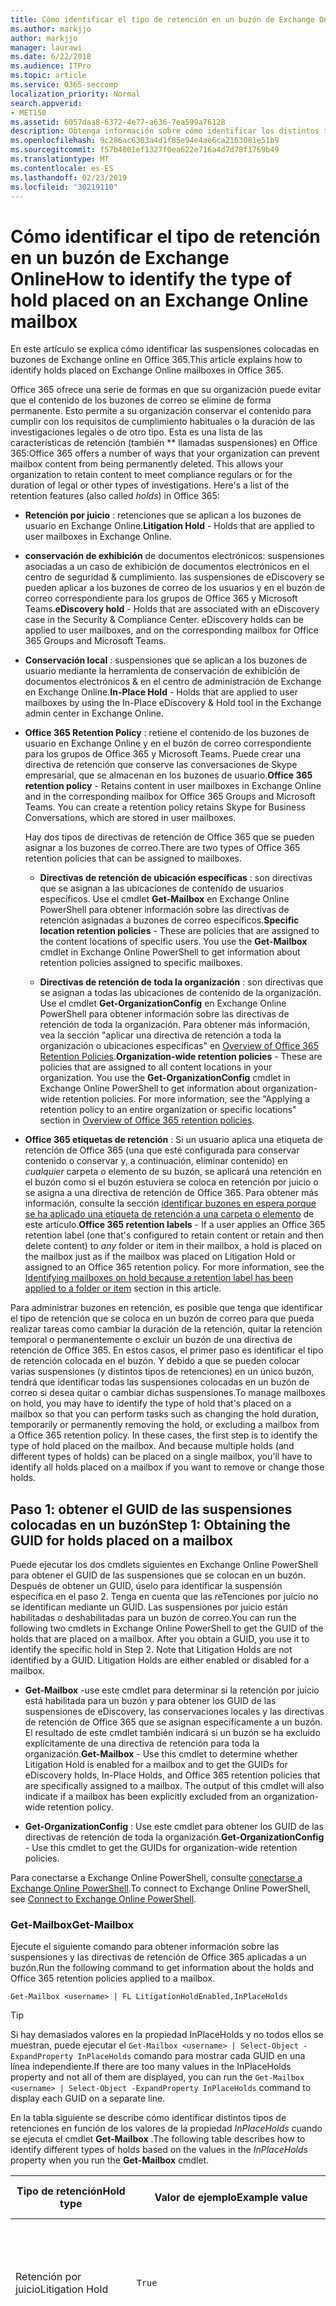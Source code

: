 ```yaml
---
title: Cómo identificar el tipo de retención en un buzón de Exchange Online
ms.author: markjjo
author: markjjo
manager: laurawi
ms.date: 6/22/2018
ms.audience: ITPro
ms.topic: article
ms.service: O365-seccomp
localization_priority: Normal
search.appverid:
- MET150
ms.assetid: 6057daa8-6372-4e77-a636-7ea599a76128
description: Obtenga información sobre cómo identificar los distintos tipos de retenciones que se pueden colocar en un buzón de correo de Office 365. Estos tipos de retenciones incluyen la retención por juicio, las suspensiones de eDiscovery y las directivas de retención de Office 365. También puede determinar si se ha excluido a un usuario de una directiva de retención para toda la organización
ms.openlocfilehash: 9c286ac6303a4d1f85e94e4ae6ca2163081e51b9
ms.sourcegitcommit: f57b4001ef1327f0ea622e716a4d7d78f1769b49
ms.translationtype: MT
ms.contentlocale: es-ES
ms.lasthandoff: 02/23/2019
ms.locfileid: "30219110"
---
```

# <a name="how-to-identify-the-type-of-hold-placed-on-an-exchange-online-mailbox"></a><span data-ttu-id="f0d45-105">Cómo identificar el tipo de retención en un buzón de Exchange Online</span><span class="sxs-lookup"><span data-stu-id="f0d45-105">How to identify the type of hold placed on an Exchange Online mailbox</span></span>

<span data-ttu-id="f0d45-106">En este artículo se explica cómo identificar las suspensiones colocadas en buzones de Exchange online en Office 365.</span><span class="sxs-lookup"><span data-stu-id="f0d45-106">This article explains how to identify holds placed on Exchange Online mailboxes in Office 365.</span></span>

<span data-ttu-id="f0d45-p102">Office 365 ofrece una serie de formas en que su organización puede evitar que el contenido de los buzones de correo se elimine de forma permanente. Esto permite a su organización conservar el contenido para cumplir con los requisitos de cumplimiento habituales o la duración de las investigaciones legales o de otro tipo. Esta es una lista de las características de retención (también \*\* llamadas suspensiones) en Office 365:</span><span class="sxs-lookup"><span data-stu-id="f0d45-p102">Office 365 offers a number of ways that your organization can prevent mailbox content from being permanently deleted. This allows your organization to retain content to meet compliance regulars or for the duration of legal or other types of investigations. Here's a list of the retention features (also called *holds*) in Office 365:</span></span>

- <span data-ttu-id="f0d45-110">**Retención por juicio** : retenciones que se aplican a los buzones de usuario en Exchange Online.</span><span class="sxs-lookup"><span data-stu-id="f0d45-110">**Litigation Hold** - Holds that are applied to user mailboxes in Exchange Online.</span></span>

- <span data-ttu-id="f0d45-p103">**conservación de exhibición** de documentos electrónicos: suspensiones asociadas a un caso de exhibición de documentos electrónicos en el centro de seguridad & cumplimiento. las suspensiones de eDiscovery se pueden aplicar a los buzones de correo de los usuarios y en el buzón de correo correspondiente para los grupos de Office 365 y Microsoft Teams.</span><span class="sxs-lookup"><span data-stu-id="f0d45-p103">**eDiscovery hold** - Holds that are associated with an eDiscovery case in the Security & Compliance Center. eDiscovery holds can be applied to user mailboxes, and on the corresponding mailbox for Office 365 Groups and Microsoft Teams.</span></span>

- <span data-ttu-id="f0d45-113">**Conservación local** : suspensiones que se aplican a los buzones de usuario mediante la herramienta de conservación de exhibición de documentos electrónicos & en el centro de administración de Exchange en Exchange Online.</span><span class="sxs-lookup"><span data-stu-id="f0d45-113">**In-Place Hold** - Holds that are applied to user mailboxes by using the In-Place eDiscovery & Hold tool in the Exchange admin center in Exchange Online.</span></span>

- <span data-ttu-id="f0d45-p104">**Office 365 Retention Policy** : retiene el contenido de los buzones de usuario en Exchange Online y en el buzón de correo correspondiente para los grupos de Office 365 y Microsoft Teams. Puede crear una directiva de retención que conserve las conversaciones de Skype empresarial, que se almacenan en los buzones de usuario.</span><span class="sxs-lookup"><span data-stu-id="f0d45-p104">**Office 365 retention policy** - Retains content in user mailboxes in Exchange Online and in the corresponding mailbox for Office 365 Groups and Microsoft Teams. You can create a retention policy retains Skype for Business Conversations, which are stored in user mailboxes.</span></span>

  <span data-ttu-id="f0d45-116">Hay dos tipos de directivas de retención de Office 365 que se pueden asignar a los buzones de correo.</span><span class="sxs-lookup"><span data-stu-id="f0d45-116">There are two types of Office 365 retention policies that can be assigned to mailboxes.</span></span>

    - <span data-ttu-id="f0d45-p105">**Directivas de retención de ubicación específicas** : son directivas que se asignan a las ubicaciones de contenido de usuarios específicos. Use el cmdlet **Get-Mailbox** en Exchange Online PowerShell para obtener información sobre las directivas de retención asignadas a buzones de correo específicos.</span><span class="sxs-lookup"><span data-stu-id="f0d45-p105">**Specific location retention policies** - These are policies that are assigned to the content locations of specific users. You use the **Get-Mailbox** cmdlet in Exchange Online PowerShell to get information about retention policies assigned to specific mailboxes.</span></span>

    - <span data-ttu-id="f0d45-p106">**Directivas de retención de toda la organización** : son directivas que se asignan a todas las ubicaciones de contenido de la organización. Use el cmdlet **Get-OrganizationConfig** en Exchange Online PowerShell para obtener información sobre las directivas de retención de toda la organización. Para obtener más información, vea la sección "aplicar una directiva de retención a toda la organización o ubicaciones específicas" en [Overview of Office 365 Retention Policies](retention-policies.md#applying-a-retention-policy-to-an-entire-organization-or-specific-locations).</span><span class="sxs-lookup"><span data-stu-id="f0d45-p106">**Organization-wide retention policies** - These are policies that are assigned to all content locations in your organization. You use the **Get-OrganizationConfig** cmdlet in Exchange Online PowerShell to get information about organization-wide retention policies. For more information, see the "Applying a retention policy to an entire organization or specific locations" section in [Overview of Office 365 retention policies](retention-policies.md#applying-a-retention-policy-to-an-entire-organization-or-specific-locations).</span></span>

- <span data-ttu-id="f0d45-p107">**Office 365 etiquetas de retención** : Si un usuario aplica una etiqueta de retención de Office 365 (una que esté configurada para conservar contenido o conservar y, a continuación, eliminar contenido) en *cualquier* carpeta o elemento de su buzón, se aplicará una retención en el buzón como si el buzón estuviera se coloca en retención por juicio o se asigna a una directiva de retención de Office 365. Para obtener más información, consulte la sección [identificar buzones en espera porque se ha aplicado una etiqueta de retención a una carpeta o elemento](#identifying-mailboxes-on-hold-because-a-label-has-been-applied-to-a-folder-or-item) de este artículo.</span><span class="sxs-lookup"><span data-stu-id="f0d45-p107">**Office 365 retention labels** - If a user applies an Office 365 retention label (one that's configured to retain content or retain and then delete content) to *any* folder or item in their mailbox, a hold is placed on the mailbox just as if the mailbox was placed on Litigation Hold or assigned to an Office 365 retention policy. For more information, see the [Identifying mailboxes on hold because a retention label has been applied to a folder or item](#identifying-mailboxes-on-hold-because-a-label-has-been-applied-to-a-folder-or-item) section in this article.</span></span>

<span data-ttu-id="f0d45-p108">Para administrar buzones en retención, es posible que tenga que identificar el tipo de retención que se coloca en un buzón de correo para que pueda realizar tareas como cambiar la duración de la retención, quitar la retención temporal o permanentemente o excluir un buzón de una directiva de retención de Office 365. En estos casos, el primer paso es identificar el tipo de retención colocada en el buzón. Y debido a que se pueden colocar varias suspensiones (y distintos tipos de retenciones) en un único buzón, tendrá que identificar todas las suspensiones colocadas en un buzón de correo si desea quitar o cambiar dichas suspensiones.</span><span class="sxs-lookup"><span data-stu-id="f0d45-p108">To manage mailboxes on hold, you may have to identify the type of hold that's placed on a mailbox so that you can perform tasks such as changing the hold duration, temporarily or permanently removing the hold, or excluding a mailbox from a Office 365 retention policy. In these cases, the first step is to identify the type of hold placed on the mailbox. And because multiple holds (and different types of holds) can be placed on a single mailbox, you'll have to identify all holds placed on a mailbox if you want to remove or change those holds.</span></span>

## <a name="step-1-obtaining-the-guid-for-holds-placed-on-a-mailbox"></a><span data-ttu-id="f0d45-127">Paso 1: obtener el GUID de las suspensiones colocadas en un buzón</span><span class="sxs-lookup"><span data-stu-id="f0d45-127">Step 1: Obtaining the GUID for holds placed on a mailbox</span></span>

<span data-ttu-id="f0d45-p109">Puede ejecutar los dos cmdlets siguientes en Exchange Online PowerShell para obtener el GUID de las suspensiones que se colocan en un buzón. Después de obtener un GUID, úselo para identificar la suspensión específica en el paso 2. Tenga en cuenta que las reTenciones por juicio no se identifican mediante un GUID. Las suspensiones por juicio están habilitadas o deshabilitadas para un buzón de correo.</span><span class="sxs-lookup"><span data-stu-id="f0d45-p109">You can run the following two cmdlets in Exchange Online PowerShell to get the GUID of the holds that are placed on a mailbox. After you obtain a GUID, you use it to identify the specific hold in Step 2. Note that Litigation Holds are not identified by a GUID. Litigation Holds are either enabled or disabled for a mailbox.</span></span>

- <span data-ttu-id="f0d45-p110">**Get-Mailbox** -use este cmdlet para determinar si la retención por juicio está habilitada para un buzón y para obtener los GUID de las suspensiones de eDiscovery, las conservaciones locales y las directivas de retención de Office 365 que se asignan específicamente a un buzón. El resultado de este cmdlet también indicará si un buzón se ha excluido explícitamente de una directiva de retención para toda la organización.</span><span class="sxs-lookup"><span data-stu-id="f0d45-p110">**Get-Mailbox** - Use this cmdlet to determine whether Litigation Hold is enabled for a mailbox and to get the GUIDs for eDiscovery holds, In-Place Holds, and Office 365 retention policies that are specifically assigned to a mailbox. The output of this cmdlet will also indicate if a mailbox has been explicitly excluded from an organization-wide retention policy.</span></span>

- <span data-ttu-id="f0d45-134">**Get-OrganizationConfig** : Use este cmdlet para obtener los GUID de las directivas de retención de toda la organización.</span><span class="sxs-lookup"><span data-stu-id="f0d45-134">**Get-OrganizationConfig** - Use this cmdlet to get the GUIDs for organization-wide retention policies.</span></span>

<span data-ttu-id="f0d45-135">Para conectarse a Exchange Online PowerShell, consulte [conectarse a Exchange Online PowerShell](https://docs.microsoft.com/powershell/exchange/exchange-online/connect-to-exchange-online-powershell/connect-to-exchange-online-powershell?view=exchange-ps).</span><span class="sxs-lookup"><span data-stu-id="f0d45-135">To connect to Exchange Online PowerShell, see [Connect to Exchange Online PowerShell](https://docs.microsoft.com/powershell/exchange/exchange-online/connect-to-exchange-online-powershell/connect-to-exchange-online-powershell?view=exchange-ps).</span></span>

### <a name="get-mailbox"></a><span data-ttu-id="f0d45-136">Get-Mailbox</span><span class="sxs-lookup"><span data-stu-id="f0d45-136">Get-Mailbox</span></span>

<span data-ttu-id="f0d45-137">Ejecute el siguiente comando para obtener información sobre las suspensiones y las directivas de retención de Office 365 aplicadas a un buzón.</span><span class="sxs-lookup"><span data-stu-id="f0d45-137">Run the following command to get information about the holds and Office 365 retention policies applied to a mailbox.</span></span>

```
Get-Mailbox <username> | FL LitigationHoldEnabled,InPlaceHolds
```

> [!TIP]
> <span data-ttu-id="f0d45-138">Si hay demasiados valores en la propiedad InPlaceHolds y no todos ellos se muestran, puede ejecutar el `Get-Mailbox <username> | Select-Object -ExpandProperty InPlaceHolds` comando para mostrar cada GUID en una línea independiente.</span><span class="sxs-lookup"><span data-stu-id="f0d45-138">If there are too many values in the InPlaceHolds property and not all of them are displayed, you can run the `Get-Mailbox <username> | Select-Object -ExpandProperty InPlaceHolds` command to display each GUID on a separate line.</span></span>

<span data-ttu-id="f0d45-139">En la tabla siguiente se describe cómo identificar distintos tipos de retenciones en función de los valores de la propiedad *InPlaceHolds* cuando se ejecuta el cmdlet **Get-Mailbox** .</span><span class="sxs-lookup"><span data-stu-id="f0d45-139">The following table describes how to identify different types of holds based on the values in the *InPlaceHolds* property when you run the **Get-Mailbox** cmdlet.</span></span>


|<span data-ttu-id="f0d45-140">Tipo de retención</span><span class="sxs-lookup"><span data-stu-id="f0d45-140">Hold type</span></span>  |<span data-ttu-id="f0d45-141">Valor de ejemplo</span><span class="sxs-lookup"><span data-stu-id="f0d45-141">Example value</span></span>  |<span data-ttu-id="f0d45-142">Cómo identificar la retención</span><span class="sxs-lookup"><span data-stu-id="f0d45-142">How to identify the hold</span></span>  |
|---------|---------|---------|
|<span data-ttu-id="f0d45-143">Retención por juicio</span><span class="sxs-lookup"><span data-stu-id="f0d45-143">Litigation Hold</span></span>     |    `True`     |     <span data-ttu-id="f0d45-144">La retención por juicio está habilitada para un buzón \*\* de correo si la propiedad `True`LitigationHoldEnabled está establecida en.</span><span class="sxs-lookup"><span data-stu-id="f0d45-144">Litigation Hold is enabled for a mailbox if the *LitigationHoldEnabled* property is set to `True`.</span></span>    |
|<span data-ttu-id="f0d45-145">conservación de exhibición de documentos electrónicos</span><span class="sxs-lookup"><span data-stu-id="f0d45-145">eDiscovery hold</span></span>     |  `UniH7d895d48-7e23-4a8d-8346-533c3beac15d`       |   <span data-ttu-id="f0d45-p111">La *propiedad InPlaceHolds* contiene el GUID de cualquier suspensión asociado con un caso de exhibición de documentos electrónicos en el centro de seguridad & cumplimiento. Puede decir que se trata de una retención de eDiscovery porque el GUID comienza `UniH` por el prefijo (lo que denota una retención unificada).</span><span class="sxs-lookup"><span data-stu-id="f0d45-p111">The *InPlaceHolds property* contains the GUID of any hold associated with an eDiscovery case in the Security & Compliance Center. You can tell this is an eDiscovery hold because the GUID starts with the `UniH` prefix (which denotes a Unified Hold).</span></span>      |
|<span data-ttu-id="f0d45-148">Retención en contexto</span><span class="sxs-lookup"><span data-stu-id="f0d45-148">In-Place Hold</span></span>     |     `c0ba3ce811b6432a8751430937152491` <br/> <span data-ttu-id="f0d45-149">o</span><span class="sxs-lookup"><span data-stu-id="f0d45-149">or</span></span> <br/> `cld9c0a984ca74b457fbe4504bf7d3e00de`  |     <span data-ttu-id="f0d45-p112">La propiedad *InPlaceHolds* contiene el GUID de la retención local que está colocada en el buzón. Puede decir que se trata de una conservación local porque el GUID no se inicia con un prefijo o se inicia con el `cld` prefijo.</span><span class="sxs-lookup"><span data-stu-id="f0d45-p112">The *InPlaceHolds* property contains the GUID of the In-Place Hold that's placed on the mailbox. You can tell this is an In-Place Hold because the GUID either doesn't start with a prefix or it starts with the `cld` prefix.</span></span>     |
|<span data-ttu-id="f0d45-152">Directiva de retención de Office 365 aplicada específicamente al buzón de correo</span><span class="sxs-lookup"><span data-stu-id="f0d45-152">Office 365 retention policy specifically applied to the mailbox</span></span>     |    `mbxcdbbb86ce60342489bff371876e7f224:1` <br/> <span data-ttu-id="f0d45-153">o</span><span class="sxs-lookup"><span data-stu-id="f0d45-153">or</span></span> <br/> `skp127d7cf1076947929bf136b7a2a8c36f:3`     |     <span data-ttu-id="f0d45-p113">La propiedad InPlaceHolds contiene los GUID de cualquier directiva de retención de ubicación específica que se aplique al buzón. Puede identificar las directivas de retención porque el GUID se inicia `mbx` con el `skp` o el prefijo. El `skp` prefijo indica que la Directiva de retención se aplica a las conversaciones de Skype empresarial en el buzón de correo del usuario.</span><span class="sxs-lookup"><span data-stu-id="f0d45-p113">The InPlaceHolds property contains GUIDs of any specific location retention policy that's applied to the mailbox. You can identify retention policies because the GUID starts with the `mbx` or the `skp` prefix. The `skp` prefix indicates that the retention policy is applied to Skype for Business conversations in the user's mailbox.</span></span>    |
|<span data-ttu-id="f0d45-157">Excluido de una directiva de retención de Office 365 de toda la organización</span><span class="sxs-lookup"><span data-stu-id="f0d45-157">Excluded from an organization-wide Office 365 retention policy</span></span>     |   `-mbxe9b52bf7ab3b46a286308ecb29624696`      |     <span data-ttu-id="f0d45-158">Si un buzón se excluye de una directiva de retención de Office 365 de toda la organización, el GUID de la Directiva de retención en la que se excluye el buzón se muestra en la propiedad `-mbx` InPlaceHolds y se identifica por el prefijo.</span><span class="sxs-lookup"><span data-stu-id="f0d45-158">If a mailbox is excluded from an organization-wide Office 365 retention policy, the GUID for the retention policy the mailbox is excluded from is displayed in the InPlaceHolds property and is identified by the `-mbx` prefix.</span></span>    |

### <a name="get-organizationconfig"></a><span data-ttu-id="f0d45-159">Get-OrganizationConfig</span><span class="sxs-lookup"><span data-stu-id="f0d45-159">Get-OrganizationConfig</span></span>
<span data-ttu-id="f0d45-p114">Si la propiedad *InPlaceHolds* está vacía cuando ejecuta el cmdlet **Get-Mailbox** , es posible que haya una o varias directivas de retención de Office 365 de toda la organización aplicadas al buzón. Ejecute el siguiente comando en Exchange Online PowerShell para obtener una lista de los GUID de las directivas de retención de Office 365 de toda la organización.</span><span class="sxs-lookup"><span data-stu-id="f0d45-p114">If the *InPlaceHolds* property is empty when you run the **Get-Mailbox** cmdlet, there still may be one or more organization-wide Office 365 retention policies applied to the mailbox. Run the following command in Exchange Online PowerShell to get a list of GUIDs for organization-wide Office 365 retention policies.</span></span>

```
Get-OrganizationConfig | FL InPlaceHolds
```

> [!TIP]
> <span data-ttu-id="f0d45-162">Si hay demasiados valores en la propiedad InPlaceHolds y no todos ellos se muestran, puede ejecutar el `Get-OrganizationConfig | Select-Object -ExpandProperty InPlaceHolds` comando para mostrar cada GUID en una línea independiente.</span><span class="sxs-lookup"><span data-stu-id="f0d45-162">If there are too many values in the InPlaceHolds property and not all of them are displayed, you can run the `Get-OrganizationConfig | Select-Object -ExpandProperty InPlaceHolds` command to display each GUID on a separate line.</span></span>

<span data-ttu-id="f0d45-163">En la tabla siguiente se describen los distintos tipos de retenciones de toda la organización y cómo identificar cada tipo en función de los GUID contenidos en la propiedad *InPlaceHolds* cuando se ejecuta el cmdlet **Get-OrganizationConfig** .</span><span class="sxs-lookup"><span data-stu-id="f0d45-163">The following table describes the different types of organization-wide holds and how to identify each type based on the GUIDs contained in *InPlaceHolds* property when you run the **Get-OrganizationConfig** cmdlet.</span></span>


|<span data-ttu-id="f0d45-164">Tipo de retención</span><span class="sxs-lookup"><span data-stu-id="f0d45-164">Hold type</span></span>  |<span data-ttu-id="f0d45-165">Valor de ejemplo</span><span class="sxs-lookup"><span data-stu-id="f0d45-165">Example value</span></span>  |<span data-ttu-id="f0d45-166">Descripción</span><span class="sxs-lookup"><span data-stu-id="f0d45-166">Description</span></span>  |
|---------|---------|---------|
|<span data-ttu-id="f0d45-167">Directivas de retención de Office 365 aplicadas a buzones de Exchange, carpetas públicas de Exchange y chats de Microsoft Teams</span><span class="sxs-lookup"><span data-stu-id="f0d45-167">Office 365 retention policies applied to Exchange mailboxes, Exchange public folders, and Teams chats</span></span>    |      `mbx7cfb30345d454ac0a989ab3041051209:2`   |   <span data-ttu-id="f0d45-p115">Las directivas de retención de toda la organización que se aplican a los buzones de Exchange, las carpetas públicas de Exchange y los chats de 1xN en `mbx` Microsoft Teams se identifican mediante GUID que comienzan con el prefijo. Tenga en cuenta que los chats de 1xN se almacenan en el buzón de los participantes individuales del chat.</span><span class="sxs-lookup"><span data-stu-id="f0d45-p115">Organization-wide retention policies applied to Exchange mailboxes, Exchange public folders, and 1xN chats in Microsoft Teams are identified by GUIDs that start with the `mbx` prefix. Note that 1xN chats are stored in the mailbox of the individual chat participants.</span></span>      |
|<span data-ttu-id="f0d45-170">Directiva de retención de Office 365 aplicada a los grupos de Office 365 y a los mensajes de canal de Teams</span><span class="sxs-lookup"><span data-stu-id="f0d45-170">Office 365 retention policy applied to Office 365 Groups and Teams channel messages</span></span>     |   `grp1a0a132ee8944501a4bb6a452ec31171:3`      |    <span data-ttu-id="f0d45-p116">Las directivas de retención de toda la organización que se aplican a los grupos de Office 365 y los mensajes de canal en Microsoft `grp` Teams se identifican mediante GUID que comienzan con el prefijo. Tenga en cuenta que los mensajes de canal se almacenan en el buzón de grupo asociado a un equipo de Microsoft.</span><span class="sxs-lookup"><span data-stu-id="f0d45-p116">Organization-wide retention policies applied to Office 365 groups and channel messages in Microsoft Teams are identified by GUIDs that start with the `grp` prefix. Note that channel messages are stored in the group mailbox that is associated with a Microsoft Team.</span></span>     |

<span data-ttu-id="f0d45-173">Para obtener más información sobre las directivas de retención que se aplican a Microsoft Teams, consulte la sección "ubicación de Teams" [información general de las directivas de retención](retention-policies.md#applying-a-retention-policy-to-an-entire-organization-or-specific-locations).</span><span class="sxs-lookup"><span data-stu-id="f0d45-173">For more information retention policies applied to Microsoft Teams, see the "Teams location" section [Overview of retention policies](retention-policies.md#applying-a-retention-policy-to-an-entire-organization-or-specific-locations).</span></span>

### <a name="understanding-the-format-of-the-inplaceholds-value-for-retention-policies"></a><span data-ttu-id="f0d45-174">Información sobre el formato del valor InPlaceHolds de las directivas de retención</span><span class="sxs-lookup"><span data-stu-id="f0d45-174">Understanding the format of the InPlaceHolds value for retention policies</span></span>

<span data-ttu-id="f0d45-p117">Además del prefijo (MBX, SKP o GRP) que identifica un elemento de la propiedad InPlaceHolds como una directiva de retención de Office 365, el valor también contiene un sufijo que identifica el tipo de acción de retención que está configurada para la Directiva. Por ejemplo, el sufijo de acción se resalta en negrita en los siguientes ejemplos:</span><span class="sxs-lookup"><span data-stu-id="f0d45-p117">In addition to the prefix (mbx, skp, or grp) that identifies an item in the InPlaceHolds property as an Office 365 retention policy, the value also contains a suffix that identifies the type of retention action that's configured for the policy. For example, the action suffix is highlighted in bold type in the following examples:</span></span>

   <span data-ttu-id="f0d45-177">`skp127d7cf1076947929bf136b7a2a8c36f`**: 1**</span><span class="sxs-lookup"><span data-stu-id="f0d45-177">`skp127d7cf1076947929bf136b7a2a8c36f`**:1**</span></span>

   <span data-ttu-id="f0d45-178">`mbx7cfb30345d454ac0a989ab3041051209`**: 2**</span><span class="sxs-lookup"><span data-stu-id="f0d45-178">`mbx7cfb30345d454ac0a989ab3041051209`**:2**</span></span>

   <span data-ttu-id="f0d45-179">`grp1a0a132ee8944501a4bb6a452ec31171`**: 3**</span><span class="sxs-lookup"><span data-stu-id="f0d45-179">`grp1a0a132ee8944501a4bb6a452ec31171`**:3**</span></span>

<span data-ttu-id="f0d45-180">En la tabla siguiente se definen las tres posibles acciones de retención:</span><span class="sxs-lookup"><span data-stu-id="f0d45-180">The following table defines the three possible retention actions:</span></span>

|<span data-ttu-id="f0d45-181">Valor</span><span class="sxs-lookup"><span data-stu-id="f0d45-181">Value</span></span>  |<span data-ttu-id="f0d45-182">Descripción</span><span class="sxs-lookup"><span data-stu-id="f0d45-182">Description</span></span>  |
|---------|---------|
|<span data-ttu-id="f0d45-183">**1**</span><span class="sxs-lookup"><span data-stu-id="f0d45-183">**1**</span></span>     | <span data-ttu-id="f0d45-184">Indica que la Directiva de retención está configurada para eliminar elementos; la Directiva no conserva los elementos.</span><span class="sxs-lookup"><span data-stu-id="f0d45-184">Indicates the retention policy is configured to delete items; the policy doesn't retain items.</span></span>        |
|<span data-ttu-id="f0d45-185">**segundo**</span><span class="sxs-lookup"><span data-stu-id="f0d45-185">**2**</span></span>    |    <span data-ttu-id="f0d45-186">Indica que la Directiva de retención está configurada para contener elementos; la Directiva no elimina los elementos una vez que expira el período de retención.</span><span class="sxs-lookup"><span data-stu-id="f0d45-186">Indicates the retention policy is configured to hold items; the policy doesn't delete items after the retention period expires.</span></span>     |
|<span data-ttu-id="f0d45-187">**3**</span><span class="sxs-lookup"><span data-stu-id="f0d45-187">**3**</span></span>     |   <span data-ttu-id="f0d45-188">Indica que la Directiva de retención está configurada para mantener elementos y, a continuación, eliminarlos una vez expirado el período de retención.</span><span class="sxs-lookup"><span data-stu-id="f0d45-188">Indicates the retention policy is configured to hold items and then delete them after the retention period expires.</span></span>      |

<span data-ttu-id="f0d45-189">Para obtener más información acerca de las acciones de retención, consulte la sección "conservar contenido durante un período de tiempo específico" en [información general sobre las directivas de retención](retention-policies.md#retaining-content-for-a-specific-period-of-time).</span><span class="sxs-lookup"><span data-stu-id="f0d45-189">For more information about retention actions, see the "Retaining content for a specific period of time" section in [Overview of retention policies](retention-policies.md#retaining-content-for-a-specific-period-of-time).</span></span>
   
## <a name="step-2-using-the-guid-to-identify-the-hold"></a><span data-ttu-id="f0d45-190">Paso 2: uso del GUID para identificar la retención</span><span class="sxs-lookup"><span data-stu-id="f0d45-190">Step 2: Using the GUID to identify the hold</span></span>

<span data-ttu-id="f0d45-p118">Después de obtener el GUID de una retención que se aplica a un buzón, el siguiente paso consiste en usar ese GUID para identificar la retención. Las secciones siguientes muestran cómo identificar el nombre de la retención (y otra información) mediante el GUID de retención.</span><span class="sxs-lookup"><span data-stu-id="f0d45-p118">After you obtain the GUID for a hold that is applied to a mailbox, the next step is to use that GUID to identify the hold. The following sections show how to identify the name of the hold (and other information) by using the hold GUID.</span></span>

### <a name="ediscovery-holds"></a><span data-ttu-id="f0d45-193">suspensiones de eDiscovery</span><span class="sxs-lookup"><span data-stu-id="f0d45-193">eDiscovery holds</span></span>

<span data-ttu-id="f0d45-p119">Ejecute los siguientes comandos en Security & Compliance Center PowerShell para identificar una retención de exhibición de documentos electrónicos que se ha aplicado al buzón. Use el GUID (sin incluir el prefijo UniH) para la suspensión de exhibición de documentos electrónicos que identificó en el paso 1. El primer comando crea una variable que contiene información sobre la retención; Esta variable se usa en los otros comandos. El segundo comando muestra el nombre del caso de exhibición de documentos electrónicos con el que está asociada la retención. El tercer comando muestra el nombre de la suspensión y una lista de los buzones a los que se aplica la retención.</span><span class="sxs-lookup"><span data-stu-id="f0d45-p119">Run the following commands in Security & Compliance Center PowerShell to identify an eDiscovery hold that's applied to the mailbox. Use the GUID (not including the UniH prefix) for the eDiscovery hold that you identified in Step 1. The first command creates a variable that contains information about the hold; this variable is used in the other commands. The second command displays the name of the eDiscovery case the hold is associated with. The third command displays the name of the hold and a list of the mailboxes the hold applies to.</span></span>

```
$CaseHold = Get-CaseHoldPolicy <hold GUID without prefix>
```

```
Get-ComplianceCase $CaseHold.CaseId | FL Name
```

```
$CaseHold | FL Name,ExchangeLocation
```

<span data-ttu-id="f0d45-199">Para conectar con el PowerShell del centro de cumplimiento de & de seguridad, vea [Connect to Office 365 Security _AMP_ Compliance Center PowerShell](https://docs.microsoft.com/powershell/exchange/office-365-scc/connect-to-scc-powershell/connect-to-scc-powershell?view=exchange-ps).</span><span class="sxs-lookup"><span data-stu-id="f0d45-199">To connect to Security & Compliance Center PowerShell, see  [Connect to Office 365 Security & Compliance Center PowerShell](https://docs.microsoft.com/powershell/exchange/office-365-scc/connect-to-scc-powershell/connect-to-scc-powershell?view=exchange-ps).</span></span>

### <a name="in-place-holds"></a><span data-ttu-id="f0d45-200">Retenciones locales</span><span class="sxs-lookup"><span data-stu-id="f0d45-200">In-Place Holds</span></span>

<span data-ttu-id="f0d45-p120">Ejecute el siguiente comando en Exchange Online PowerShell para identificar la conservación local que se aplica al buzón. Use el GUID de la retención local que identificó en el paso 1. El comando muestra el nombre de la suspensión y una lista de los buzones a los que se aplica la retención.</span><span class="sxs-lookup"><span data-stu-id="f0d45-p120">Run the following command in Exchange Online PowerShell to identify the In-Place Hold that's applied to the mailbox. Use the GUID for the In-Place Hold that you identified in Step 1. The command displays the name of the hold and a list of the mailboxes the hold applies to.</span></span>

```
Get-MailboxSearch -InPlaceHoldIdentity <hold GUID> | FL Name,SourceMailboxes
```
<span data-ttu-id="f0d45-204">Tenga en cuenta que si el GUID de la retención local comienza con el `cld` prefijo, asegúrese de incluir el prefijo al ejecutar el comando anterior.</span><span class="sxs-lookup"><span data-stu-id="f0d45-204">Note that if the GUID for the In-Place Hold starts with the `cld` prefix, be sure to include the prefix when running the previous command.</span></span>

### <a name="office-365-retention-policies"></a><span data-ttu-id="f0d45-205">Directivas de retención de Office 365</span><span class="sxs-lookup"><span data-stu-id="f0d45-205">Office 365 retention policies</span></span>

<span data-ttu-id="f0d45-p121">Ejecute el siguiente comando en Security & Compliance Center PowerShell para identificar la Directiva de retención de Office 365 (ubicación para toda la organización o específica) que se aplica al buzón. Use el GUID (sin incluir el prefijo MBX, SKP o GRP o el sufijo Action) que identificó en el paso 1.</span><span class="sxs-lookup"><span data-stu-id="f0d45-p121">Run the following command in Security & Compliance Center PowerShell to identity the Office 365 retention policy (organization-wide or specific location) that's applied to the mailbox. Use the GUID (not including the mbx, skp, or grp prefix or the action suffix) that you identified in Step 1.</span></span>

```
Get-RetentionCompliancePolicy <hold GUID without prefix or suffix> -DistributionDetail  | FL Name,*Location
```

## <a name="identifying-mailboxes-on-hold-because-a-retention-label-has-been-applied-to-a-folder-or-item"></a><span data-ttu-id="f0d45-208">Identificación de buzones en retención porque se ha aplicado una etiqueta de retención a una carpeta o elemento</span><span class="sxs-lookup"><span data-stu-id="f0d45-208">Identifying mailboxes on hold because a retention label has been applied to a folder or item</span></span>

<span data-ttu-id="f0d45-p122">Cuando un usuario aplica una etiqueta de retención configurada para conservar contenido o conservar y, a continuación, eliminar contenido en cualquier carpeta o elemento de su buzón de correo, la propiedad de buzón *ComplianceTagHoldApplied* se establece en **true**. Cuando esto ocurre, se considera que el buzón está en espera, como si se hubiera puesto en retención por juicio o asignado a una directiva de retención de Office 365. Cuando la propiedad *ComplianceTagHoldApplied* se establece en **true**, se pueden producir las siguientes acciones:</span><span class="sxs-lookup"><span data-stu-id="f0d45-p122">Whenever a user applies a retention label that's configured to retain content or retain and then delete content to any folder or item in their mailbox, the *ComplianceTagHoldApplied* mailbox property is set to **True**. When this happens, the mailbox is considered to be on hold, just as if it was placed on Litigation Hold or assigned to an Office 365 retention policy. When the *ComplianceTagHoldApplied* property is set to **True**, the following things may occur:</span></span>

- <span data-ttu-id="f0d45-212">Si se elimina el buzón o la cuenta de usuario de Office 365 del usuario, el buzón se convierte en un [buzón inactivo](inactive-mailboxes-in-office-365.md).</span><span class="sxs-lookup"><span data-stu-id="f0d45-212">If the mailbox or the user's Office 365 user account is deleted, the mailbox becomes an [inactive mailbox](inactive-mailboxes-in-office-365.md).</span></span>
- <span data-ttu-id="f0d45-213">No podrá deshabilitar el buzón de correo (ya sea el buzón principal o el buzón de archivo, si está habilitado).</span><span class="sxs-lookup"><span data-stu-id="f0d45-213">You won't be able to disable the mailbox (either the primary mailbox or the archive mailbox, if it's enabled).</span></span>
- <span data-ttu-id="f0d45-p123">Es posible que los elementos del buzón de correo se conserven durante más tiempo de lo esperado. Esto se debe a que el buzón de correo está en espera y, por lo tanto, no se eliminará de forma permanente (purga).</span><span class="sxs-lookup"><span data-stu-id="f0d45-p123">Items in the mailbox may be retained longer than expected. This is because the mailbox is on hold and therefore no items will be permanently deleted (purged).</span></span>

<span data-ttu-id="f0d45-216">Para ver el valor de la propiedad *ComplianceTagHoldApplied* , ejecute el siguiente comando en Exchange Online PowerShell:</span><span class="sxs-lookup"><span data-stu-id="f0d45-216">To view the value of the *ComplianceTagHoldApplied* property, run the following command in Exchange Online PowerShell:</span></span>

```
Get-Mailbox <username> |FL ComplianceTagHoldApplied
```

<span data-ttu-id="f0d45-217">Para obtener más información acerca de las etiquetas de retención, vea [Overview of Office 365 Retention Labels](labels.md).</span><span class="sxs-lookup"><span data-stu-id="f0d45-217">For more information about retention labels, see [Overview of Office 365 retention labels](labels.md).</span></span>

## <a name="managing-mailboxes-on-delay-hold"></a><span data-ttu-id="f0d45-218">Administración de buzones de correo en suspensión de retardo</span><span class="sxs-lookup"><span data-stu-id="f0d45-218">Managing mailboxes on delay hold</span></span>

<span data-ttu-id="f0d45-p124">Una vez que se quita cualquier tipo de retención de un buzón, el valor de la propiedad de buzón *DelayHoldApplied* se establece en **true**. Esto ocurre la próxima vez que el Asistente para carpeta administrada procesa el buzón de correo y detecta que se ha quitado una suspensión. Esto se denomina retenciones y significa que la eliminación real de la retención se retrasa durante 30 días para impedir que los datos se eliminen (purguen) de forma permanente del buzón. \*\* Esto proporciona a los administradores una oportunidad para buscar o recuperar los elementos del buzón que se purgarán después de que se elimine realmente la retención. Cuando se coloca una retención en el buzón, el buzón sigue considerándose en espera durante un período de tiempo ilimitado, como si el buzón estuviera en retención por juicio. TransCurrido el plazo de 30 días, la retención en espera se completa y Office 365 intentará quitar la retención retrasada automáticamente (estableciendo la propiedad *DelayHoldApplied* en **false**) para que la retención se elimine realmente. Después de la propiedad *DelayHoldApplied* en **false**, los elementos marcados para su eliminación se purgarán la próxima vez que el Asistente para carpetas administradas procese el buzón de correo.</span><span class="sxs-lookup"><span data-stu-id="f0d45-p124">After any type of hold is removed from a mailbox, the value of the *DelayHoldApplied* mailbox property is set to **True**. This occurs the next time the Managed Folder Assistant processes the mailbox and detects that a hold has been removed. This is called a *delay hold* and means that the actual removal of the hold is delayed for 30 days to prevent data from being permanently deleted (purged) from the mailbox. This gives admins an opportunity to search for or recover mailbox items that will be purged after the hold is actually removed. When a delay hold is placed on the mailbox, the mailbox is still considered to be on hold for an unlimited duration, as if the mailbox was on Litigation Hold. After 30 days, the delay hold expires, and Office 365 will automatically attempt to remove the delay hold (by setting the *DelayHoldApplied* property to **False**) so that the hold will be actually removed. After the *DelayHoldApplied* property to **False**, items that are marked for removal will be purged the next time the mailbox is processed by the Managed Folder Assistant.</span></span>

<span data-ttu-id="f0d45-226">Para ver el valor de la propiedad *DelayHoldApplied* de un buzón, ejecute el siguiente comando en Exchange Online PowerShell.</span><span class="sxs-lookup"><span data-stu-id="f0d45-226">To view the value for the *DelayHoldApplied* property for a mailbox, run the following command in Exchange Online PowerShell.</span></span>

```
Get-Mailbox <username> | FL DelayHoldApplied
```

<span data-ttu-id="f0d45-227">Para quitar la retención por retraso antes de que expire, puede ejecutar el siguiente comando en Exchange Online PowerShell:</span><span class="sxs-lookup"><span data-stu-id="f0d45-227">To remove the delay hold before it expires, you can run the following command in Exchange Online PowerShell:</span></span> 
 
```
Set-Mailbox <username> -RemoveDelayHoldApplied
```
<span data-ttu-id="f0d45-228">Tenga en cuenta que debe tener asignado el rol retención legal en Exchange Online para usar el parámetro *RemoveDelayHoldApplied*</span><span class="sxs-lookup"><span data-stu-id="f0d45-228">Note that you must be assigned the Legal Hold role in Exchange Online to use the *RemoveDelayHoldApplied* parameter</span></span> 

<span data-ttu-id="f0d45-229">Para quitar la retención retrasada de un buzón inactivo, ejecute el siguiente comando en Exchange Online PowerShell:</span><span class="sxs-lookup"><span data-stu-id="f0d45-229">To remove the delay hold on an inactive mailbox, run the following command in Exchange Online PowerShell:</span></span>

```
Set-Mailbox <DN or Exchange GUID> -InactiveMailbox -RemoveDelayHoldApplied
```

> [!TIP]
> <span data-ttu-id="f0d45-p125">La mejor forma de especificar un buzón inactivo en el comando anterior es usar su nombre distintivo o el valor de GUID de Exchange. El uso de uno de estos valores ayuda a evitar la especificación accidental del buzón incorrecto.</span><span class="sxs-lookup"><span data-stu-id="f0d45-p125">The best way to specify an inactive mailbox in the previous command is to use its Distinguished Name or Exchange GUID value. Using one of these values helps prevent accidentally specifying the wrong mailbox.</span></span> 

## <a name="next-steps"></a><span data-ttu-id="f0d45-232">Pasos siguientes</span><span class="sxs-lookup"><span data-stu-id="f0d45-232">Next steps</span></span>

<span data-ttu-id="f0d45-p126">Después de identificar las suspensiones que se aplican a un buzón de correo, puede realizar tareas como cambiar la duración de la retención, quitar temporalmente o permanentemente la retención o, en el caso de las directivas de retención de Office 365, excluir un buzón inactivo de la Directiva. Para obtener más información acerca de cómo realizar tareas relacionadas con las suspensiones, consulte uno de los siguientes temas:</span><span class="sxs-lookup"><span data-stu-id="f0d45-p126">After you identify the holds that are applied to a mailbox, you can perform tasks such as changing the duration of the hold, temporarily or permanently removing the hold, or in the case of Office 365 retention policies, excluding an inactive mailbox from the policy. For more information about performing tasks related to holds, see the one of the following topics:</span></span>

- <span data-ttu-id="f0d45-p127">Ejecute el comando de [mailbox> de usuario \<Set-RetentionCompliancePolicy-AddExchangeLocationException](https://docs.microsoft.com/powershell/module/exchange/policy-and-compliance-retention/Set-RetentionCompliancePolicy?view=exchange-ps) en Security & Compliance Center PowerShell para excluir un buzón de una directiva de retención de Office 365 de toda la organización. Tenga en cuenta que este comando solo puede usarse para directivas de retención en las \*\* que el valor de `All`la propiedad ExchangeLocation es igual a.</span><span class="sxs-lookup"><span data-stu-id="f0d45-p127">Run the [Set-RetentionCompliancePolicy -AddExchangeLocationException \<user mailbox>](https://docs.microsoft.com/powershell/module/exchange/policy-and-compliance-retention/Set-RetentionCompliancePolicy?view=exchange-ps) command in Security & Compliance Center PowerShell to exclude a mailbox from an organization-wide Office 365 retention policy. Note that this command can only be used for retention policies where the value for the *ExchangeLocation* property equals `All`.</span></span>

- <span data-ttu-id="f0d45-237">Ejecute el [GUID Set-Mailbox- \<ExcludeFromOrgHolds retenido sin prefijo o Suffix>](https://docs.microsoft.com/powershell/module/exchange/mailboxes/set-mailbox?view=exchange-ps) comando en Exchange Online PowerShell para excluir un buzón inactivo de una directiva de retención de Office 365 de toda la organización.</span><span class="sxs-lookup"><span data-stu-id="f0d45-237">Run the [Set-Mailbox -ExcludeFromOrgHolds \<hold GUID without prefix or suffix>](https://docs.microsoft.com/powershell/module/exchange/mailboxes/set-mailbox?view=exchange-ps) command in Exchange Online PowerShell to exclude an inactive mailbox from an organization-wide Office 365 retention policy.</span></span>

- [<span data-ttu-id="f0d45-238">Cambiar la duración de retención para un buzón inactivo en Office 365</span><span class="sxs-lookup"><span data-stu-id="f0d45-238">Change the hold duration for an inactive mailbox in Office 365</span></span>](change-the-hold-duration-for-an-inactive-mailbox.md)

- [<span data-ttu-id="f0d45-239">Eliminar un buzón inactivo en Office 365</span><span class="sxs-lookup"><span data-stu-id="f0d45-239">Delete an inactive mailbox in Office 365</span></span>](delete-an-inactive-mailbox.md)

- [<span data-ttu-id="f0d45-240">Eliminar elementos de la carpeta de elementos recuperables de buzones en retención en la nube</span><span class="sxs-lookup"><span data-stu-id="f0d45-240">Delete items in the Recoverable Items folder of cloud-based mailboxes on hold</span></span>](delete-items-in-the-recoverable-items-folder-of-mailboxes-on-hold.md)
